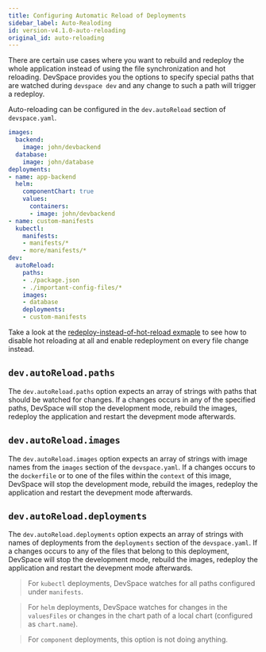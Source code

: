 ```yaml
---
title: Configuring Automatic Reload of Deployments
sidebar_label: Auto-Realoding
id: version-v4.1.0-auto-reloading
original_id: auto-reloading
---
```


There are certain use cases where you want to rebuild and redeploy the whole application instead of using the file synchronization and hot reloading. DevSpace provides you the options to specify special paths that are watched during `devspace dev` and any change to such a path will trigger a redeploy.  

Auto-reloading can be configured in the `dev.autoReload` section of `devspace.yaml`.
```yaml
images:
  backend:
    image: john/devbackend
  database:
    image: john/database
deployments:
- name: app-backend
  helm:
    componentChart: true
    values:
      containers:
      - image: john/devbackend
- name: custom-manifests
  kubectl:
    manifests:
    - manifests/*
    - more/manifests/*
dev:
  autoReload:
    paths:
    - ./package.json
    - ./important-config-files/*
    images:
    - database
    deployments:
    - custom-manifests
```

Take a look at the [redeploy-instead-of-hot-reload exmaple](https://github.com/devspace-cloud/devspace/tree/master/examples/redeploy-instead-of-hot-reload) to see how to disable hot reloading at all and enable redeployment on every file change instead.

## `dev.autoReload.paths`
The `dev.autoReload.paths` option expects an array of strings with paths that should be watched for changes. If a changes occurs in any of the specified paths, DevSpace will stop the development mode, rebuild the images, redeploy the application and restart the devepment mode afterwards.

## `dev.autoReload.images`
The `dev.autoReload.images` option expects an array of strings with image names from the `images` section of the `devspace.yaml`. If a changes occurs to the `dockerfile` or to one of the files within the `context` of this image, DevSpace will stop the development mode, rebuild the images, redeploy the application and restart the devepment mode afterwards.

## `dev.autoReload.deployments`
The `dev.autoReload.deployments` option expects an array of strings with names of deployments from the `deployments` section of the `devspace.yaml`. If a changes occurs to any of the files that belong to this deployment, DevSpace will stop the development mode, rebuild the images, redeploy the application and restart the devepment mode afterwards.

> For `kubectl` deployments, DevSpace watches for all paths configured under `manifests`.

> For `helm` deployments, DevSpace watches for changes in the `valuesFiles` or changes in the chart path of a local chart (configured as `chart.name`).

> For `component` deployments, this option is not doing anything.
